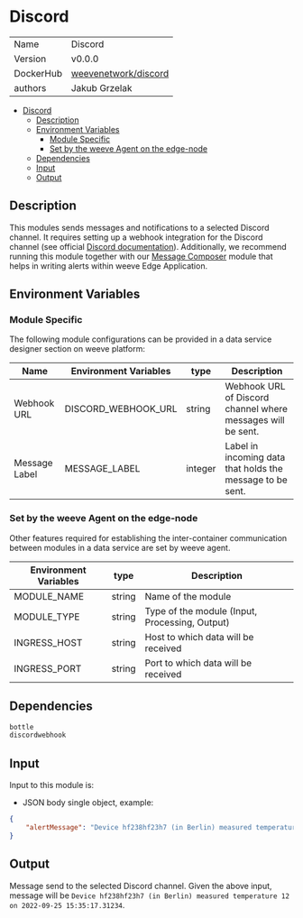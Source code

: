 # Discord

|                |                                       |
| -------------- | ------------------------------------- |
| Name           | Discord                           |
| Version        | v0.0.0                                |
| DockerHub | [weevenetwork/discord](https://hub.docker.com/r/weevenetwork/discord) |
| authors        | Jakub Grzelak                    |

- [Discord](#discord)
  - [Description](#description)
  - [Environment Variables](#environment-variables)
    - [Module Specific](#module-specific)
    - [Set by the weeve Agent on the edge-node](#set-by-the-weeve-agent-on-the-edge-node)
  - [Dependencies](#dependencies)
  - [Input](#input)
  - [Output](#output)

## Description

This modules sends messages and notifications to a selected Discord channel. It requires setting up a webhook integration for the Discord channel (see official [Discord documentation](https://support.discord.com/hc/en-us/articles/228383668-Intro-to-Webhooks)). Additionally, we recommend running this module together with our [Message Composer](https://github.com/weeve-modules/message-composer) module that helps in writing alerts within weeve Edge Application.

## Environment Variables

### Module Specific

The following module configurations can be provided in a data service designer section on weeve platform:

| Name                 | Environment Variables     | type     | Description                                              |
| -------------------- | ------------------------- | -------- | -------------------------------------------------------- |
| Webhook URL    | DISCORD_WEBHOOK_URL         | string   | Webhook URL of Discord channel where messages will be sent.            |
| Message Label    | MESSAGE_LABEL         | integer  | Label in incoming data that holds the message to be sent.            |


### Set by the weeve Agent on the edge-node

Other features required for establishing the inter-container communication between modules in a data service are set by weeve agent.

| Environment Variables | type   | Description                                    |
| --------------------- | ------ | ---------------------------------------------- |
| MODULE_NAME           | string | Name of the module                             |
| MODULE_TYPE           | string | Type of the module (Input, Processing, Output)  |
| INGRESS_HOST          | string | Host to which data will be received            |
| INGRESS_PORT          | string | Port to which data will be received            |

## Dependencies

```txt
bottle
discordwebhook
```

## Input

Input to this module is:

* JSON body single object, example:

```json
{
    "alertMessage": "Device hf238hf23h7 (in Berlin) measured temperature 12 on 2022-09-25 15:35:17.31234"
}
```

## Output

Message send to the selected Discord channel. Given the above input, message will be `Device hf238hf23h7 (in Berlin) measured temperature 12 on 2022-09-25 15:35:17.31234`.
